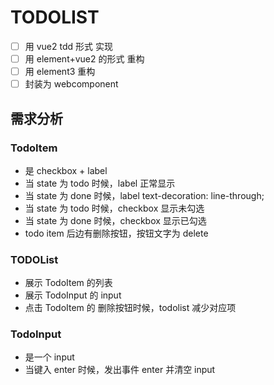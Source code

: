 # TODOLIST

- [ ] 用 vue2 tdd 形式 实现
- [ ] 用 element+vue2 的形式 重构
- [ ] 用 element3 重构
- [ ] 封装为 webcomponent

## 需求分析

### TodoItem

- 是 checkbox + label
- 当 state 为 todo 时候，label 正常显示
- 当 state 为 done 时候，label text-decoration: line-through;
- 当 state 为 todo 时候，checkbox 显示未勾选
- 当 state 为 done 时候，checkbox 显示已勾选
- todo item 后边有删除按钮，按钮文字为 delete

### TODOList

- 展示 TodoItem 的列表
- 展示 TodoInput 的 input
- 点击 TodoItem 的 删除按钮时候，todolist 减少对应项

### TodoInput

- 是一个 input
- 当键入 enter 时候，发出事件 enter 并清空 input
